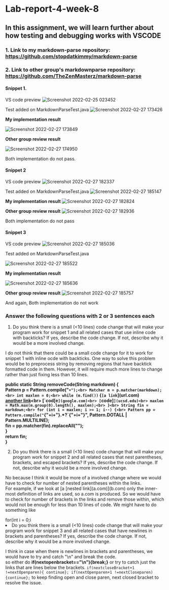 # Lab-report-4-week-8

## In this assignment, we will learn further about how testing and debugging works with VSCODE

### 1. Link to my markdown-parse repository: https://github.com/stopdatkimmy/markdown-parse

### 2. Link to other group's markdownparse repository: https://github.com/TheZenMasterz/markdown-parse

#### Snippet 1.
VS code preview
![Screenshot 2022-02-25 023452](https://user-images.githubusercontent.com/61016872/155700570-f1a81c7e-9b52-4592-85d7-1b76f939a345.png)

Test added on MarkdownParseTest.java
![Screenshot 2022-02-27 173426](https://user-images.githubusercontent.com/61016872/155910348-9e679d4d-31dc-453a-888d-35ce29c570a4.png)

**My implementation result**

![Screenshot 2022-02-27 173849](https://user-images.githubusercontent.com/61016872/155910580-d7abbdf9-d474-4064-91d9-4e6a8be6238c.png)

**Other group review result**

![Screenshot 2022-02-27 174950](https://user-images.githubusercontent.com/61016872/155911376-b1e955dd-fdf4-44e0-b368-e823da29bf82.png)

Both implementation do not pass.

#### Snippet 2
VS code preview
![Screenshot 2022-02-27 182337](https://user-images.githubusercontent.com/61016872/155913884-9afa2894-b6d6-41a7-af68-8427bf8f9083.png)

Test added on MarkdownParseTest.java
![Screenshot 2022-02-27 185147](https://user-images.githubusercontent.com/61016872/155916128-7bda4897-d991-4070-a3b0-68b6f77dd24a.png)


**My implementation result**
![Screenshot 2022-02-27 182824](https://user-images.githubusercontent.com/61016872/155914159-6bc2d533-4b88-435b-8355-db088c01f778.png)

**Other group review result**
![Screenshot 2022-02-27 182936](https://user-images.githubusercontent.com/61016872/155914247-5cfcfcb2-713f-415d-a1df-96d162c02043.png)

Both implementation do not pass

#### Snippet 3

VS code preview
![Screenshot 2022-02-27 185036](https://user-images.githubusercontent.com/61016872/155916033-07bf348b-0c4d-4661-8370-6c7e8306e084.png)

Test added on MarkdownParseTest.java

![Screenshot 2022-02-27 185522](https://user-images.githubusercontent.com/61016872/155916450-78a6ec5b-5047-4af8-bd1f-32d447c942ed.png)

**My implementation result**

![Screenshot 2022-02-27 185636](https://user-images.githubusercontent.com/61016872/155916584-c18d4256-0c6a-48ec-8d13-700554ddd77a.png)

**Other group review result**
![Screenshot 2022-02-27 185757](https://user-images.githubusercontent.com/61016872/155916722-0683325a-bdbf-44bc-9d5a-027e89c0ac39.png)

And again, Both implementation do not work



### Answer the following questions with 2 or 3 sentences each
1. Do you think there is a small (<10 lines) code change that will make your program work for snippet 1 and all related cases that use inline code with backticks? 
If yes, describe the code change. If not, describe why it would be a more involved change.

I do not think that there could be a small code change for it to work for snippet 1 with inline ocde with backticks. One way to solve this problem would be to 
preprocess string by removing regions that have backtick formatted code in them. However, it will require much more lines to change rather than just fixing less than 10 lines.

**public static String removeCode(String markdown) {<br>
	Pattern p = Pattern.compile("`+");<br>
	Matcher m = p.matcher(markdown);<br>
	int maxlen = 0;<br>
	while (m.find())` {`[a link`](url.com)<br>
  [another link](`google.com)<br>
  [`cod[e`](google.com)<br>
  [`code]`](ucsd.edu)<br>
  maxlen = Math.max(m.group(0).length(), maxlen);<br>
	}<br>
	String fin = markdown;<br>
	for (int i = maxlen; i >= 1; i--) {<br>
		Pattern pp = Pattern.compile("`{"+i+"}.*?`{"+i+"}", Pattern.DOTALL | Pattern.MULTILINE);<br>
		fin = pp.matcher(fin).replaceAll("");<br>
	}<br>
	return fin;<br>
}**<br>

2. Do you think there is a small (<10 lines) code change that will make your program work for snippet 2 and all related cases that nest parentheses, brackets, and escaped brackets? If yes, describe the code change. If not, describe why it would be a more involved change.

<p>No because I think it would be more of a involved change where we would have to check for number of nested parentheses within the links.<br>
For example, if we look at [a [nested link](a.com)](b.com)
only the inner-most definition of links are used, so a.com is produced. So we would have to check for number of brackets in the links and remove those within, which would not
be enough for less than 10 lines of code. We might have to do something like<br>
  </p>
for(int i = 0;i<array.length;i++){
//remove all the brackets within the nested loop}
Same goes for escape brackets and nested parenthesized url. For nested url, cannot find the next closebracket if there are more than one open brackets.
So just change the code so that in line 32 insert case when substring.contains("(") to add all the nested parentheses.
For escaped brackets, just remove escaped brackets.



3. Do you think there is a small (<10 lines) code change that will make your program work for snippet 3 and all related cases that have newlines in brackets and parentheses? If yes, describe the code change. If not, describe why it would be a more involved change.

I think in case when there is newlines in brackets and parentheses, we would have to try and catch "\n" and break the code.<br> 
so either do **if(nextopenbracket=="\n"){break;}** or try to catch just the links that are lines below the brackets.
`if(nextcloseBracket+1 !=nextOpenparen){
continue};
if(nextOpenparen+1 !=nextCloseparen){continue};`
to keep finding open and close paren, next closed bracket to resolve the issue.









